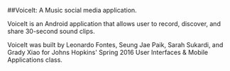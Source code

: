 ##VoiceIt: A Music social media application.

VoiceIt is an Android application that allows user to record, discover, and share 30-second sound clips. 

VoiceIt was built by Leonardo Fontes, Seung Jae Paik, Sarah Sukardi, and Grady Xiao for Johns Hopkins' Spring 2016 User Interfaces & Mobile Applications class.

